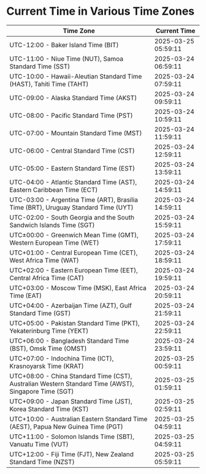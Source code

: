 # Current Time in Various Time Zones

| Time Zone | Current Time |
|-----------|--------------|
| UTC-12:00 - Baker Island Time (BIT) | 2025-03-25 05:59:11 |
| UTC-11:00 - Niue Time (NUT), Samoa Standard Time (SST) | 2025-03-24 06:59:11 |
| UTC-10:00 - Hawaii-Aleutian Standard Time (HAST), Tahiti Time (TAHT) | 2025-03-24 07:59:11 |
| UTC-09:00 - Alaska Standard Time (AKST) | 2025-03-24 09:59:11 |
| UTC-08:00 - Pacific Standard Time (PST) | 2025-03-24 10:59:11 |
| UTC-07:00 - Mountain Standard Time (MST) | 2025-03-24 11:59:11 |
| UTC-06:00 - Central Standard Time (CST) | 2025-03-24 12:59:11 |
| UTC-05:00 - Eastern Standard Time (EST) | 2025-03-24 13:59:11 |
| UTC-04:00 - Atlantic Standard Time (AST), Eastern Caribbean Time (ECT) | 2025-03-24 14:59:11 |
| UTC-03:00 - Argentina Time (ART), Brasília Time (BRT), Uruguay Standard Time (UYT) | 2025-03-24 14:59:11 |
| UTC-02:00 - South Georgia and the South Sandwich Islands Time (SGT) | 2025-03-24 15:59:11 |
| UTC±00:00 - Greenwich Mean Time (GMT), Western European Time (WET) | 2025-03-24 17:59:11 |
| UTC+01:00 - Central European Time (CET), West Africa Time (WAT) | 2025-03-24 18:59:11 |
| UTC+02:00 - Eastern European Time (EET), Central Africa Time (CAT) | 2025-03-24 19:59:11 |
| UTC+03:00 - Moscow Time (MSK), East Africa Time (EAT) | 2025-03-24 20:59:11 |
| UTC+04:00 - Azerbaijan Time (AZT), Gulf Standard Time (GST) | 2025-03-24 21:59:11 |
| UTC+05:00 - Pakistan Standard Time (PKT), Yekaterinburg Time (YEKT) | 2025-03-24 22:59:11 |
| UTC+06:00 - Bangladesh Standard Time (BST), Omsk Time (OMST) | 2025-03-24 23:59:11 |
| UTC+07:00 - Indochina Time (ICT), Krasnoyarsk Time (KRAT) | 2025-03-25 00:59:11 |
| UTC+08:00 - China Standard Time (CST), Australian Western Standard Time (AWST), Singapore Time (SGT) | 2025-03-25 01:59:11 |
| UTC+09:00 - Japan Standard Time (JST), Korea Standard Time (KST) | 2025-03-25 02:59:11 |
| UTC+10:00 - Australian Eastern Standard Time (AEST), Papua New Guinea Time (PGT) | 2025-03-25 04:59:11 |
| UTC+11:00 - Solomon Islands Time (SBT), Vanuatu Time (VUT) | 2025-03-25 04:59:11 |
| UTC+12:00 - Fiji Time (FJT), New Zealand Standard Time (NZST) | 2025-03-25 05:59:11 |
